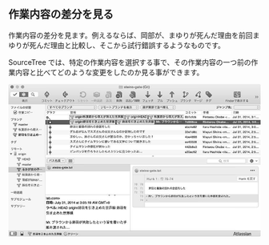 ## 作業内容の差分を見る

作業内容の差分を見ます。例えるならば、岡部が、まゆりが死んだ理由を前回まゆりが死んだ理由と比較し、そこから試行錯誤するようなものです。

SourceTree では、特定の作業内容を選択する事で、その作業内容の一つ前の作業内容と比べてどのような変更をしたのか見る事ができます。

![SourceTree で作業内容の差分を見ている例](/images/ch3/git-diff/source-tree/diff.jpg)
